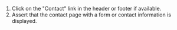 1. Click on the "Contact" link in the header or footer if available.
2. Assert that the contact page with a form or contact information is displayed.